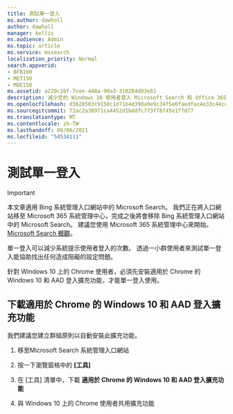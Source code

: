 ```yaml
---
title: 測試單一登入
ms.author: dawholl
author: dawholl
manager: kellis
ms.audience: Admin
ms.topic: article
ms.service: mssearch
localization_priority: Normal
search.appverid:
- BFB160
- MET150
- MOE150
ms.assetid: a220c1bf-7cee-448a-90a3-310284d03e81
description: 減少您的 Windows 10 使用者登入 Microsoft Search 和 Office 365 的提示次數
ms.openlocfilehash: d3628503c9150c1d71b4d390a9e9c34f5e6faedfac4e33c44cdd038f90d591d0
ms.sourcegitcommit: 71ac2a38971ca4452d1bddfc773ff8f45e1ffd77
ms.translationtype: MT
ms.contentlocale: zh-TW
ms.lasthandoff: 08/06/2021
ms.locfileid: "54534111"
---
```

# <a name="test-single-sign-on"></a>測試單一登入

> [!IMPORTANT]
> 本文章適用 Bing 系統管理入口網站中的 Microsoft Search。 我們正在將入口網站移至 Microsoft 365 系統管理中心，完成之後將會移除 Bing 系統管理入口網站中的 Microsoft Search。 建議您使用 Microsoft 365 系統管理中心來開始。 [Microsoft Search 概觀](overview-microsoft-search.md)。
    
單一登入可以減少系統提示使用者登入的次數。 透過一小群使用者來測試單一登入能協助找出任何造成阻礙的設定問題。 
  
針對 Windows 10 上的 Chrome 使用者，必須先安裝適用於 Chrome 的 Windows 10 和 AAD 登入擴充功能，才能單一登入使用。  
  
## <a name="download-the-windows-10-and-aad-sign-in-extension-for-chrome"></a>下載適用於 Chrome 的 Windows 10 和 AAD 登入擴充功能

我們建議您建立群組原則以自動安裝此擴充功能。
  
1. 移至Microsoft Search 系統管理入口網站
    
2. 按一下瀏覽窗格中的 **[工具]**
    
3. 在 [工具] 清單中，下載 **適用於 Chrome 的 Windows 10 和 AAD 登入擴充功能**
    
4. 與 Windows 10 上的 Chrome 使用者共用擴充功能

  

